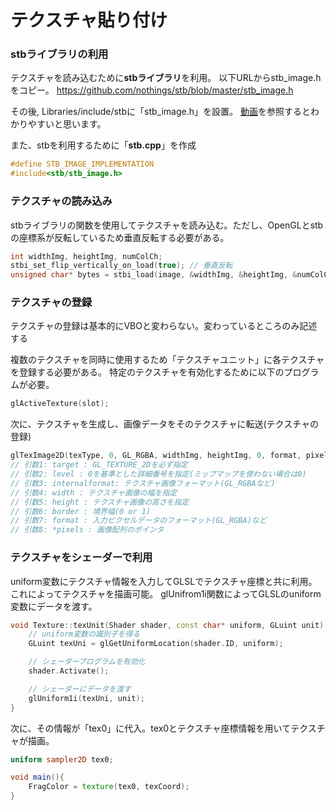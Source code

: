 # テクスチャ貼り付け

### stbライブラリの利用
テクスチャを読み込むために**stbライブラリ**を利用。
以下URLからstb_image.hをコピー。
https://github.com/nothings/stb/blob/master/stb_image.h

その後, Libraries/include/stbに「stb_image.h」を設置。
[動画](https://youtu.be/u-00hjlfMKc)を参照するとわかりやすいと思います。

また、stbを利用するために「**stb.cpp**」を作成
```c++
#define STB_IMAGE_IMPLEMENTATION
#include<stb/stb_image.h>
```

### テクスチャの読み込み
stbライブラリの関数を使用してテクスチャを読み込む。ただし、OpenGLとstbの座標系が反転しているため垂直反転する必要がある。
```c++
int widthImg, heightImg, numColCh;
stbi_set_flip_vertically_on_load(true);	// 垂直反転
unsigned char* bytes = stbi_load(image, &widthImg, &heightImg, &numColCh, 0);
```

### テクスチャの登録
テクスチャの登録は基本的にVBOと変わらない。変わっているところのみ記述する<br>

複数のテクスチャを同時に使用するため「テクスチャユニット」に各テクスチャを登録する必要がある。
特定のテクスチャを有効化するために以下のプログラムが必要。
```c++
glActiveTexture(slot);
```
次に、テクスチャを生成し、画像データをそのテクスチャに転送(テクスチャの登録)
```c++
glTexImage2D(texType, 0, GL_RGBA, widthImg, heightImg, 0, format, pixelType, bytes);
// 引数1: target : GL_TEXTURE_2Dを必ず指定
// 引数2: level : 0を基準とした詳細番号を指定(ミップマップを使わない場合は0)
// 引数3: internalformat: テクスチャ画像フォーマット(GL_RGBAなど)
// 引数4: width : テクスチャ画像の幅を指定
// 引数5: height : テクスチャ画像の高さを指定
// 引数6: border : 境界幅(0 or 1)
// 引数7: format : 入力ピクセルデータのフォーマット(GL_RGBA)など 
// 引数8: *pixels : 画像配列のポインタ
```

### テクスチャをシェーダーで利用
uniform変数にテクスチャ情報を入力してGLSLでテクスチャ座標と共に利用。これによってテクスチャを描画可能。
glUnifrom1i関数によってGLSLのuniform変数にデータを渡す。
```c++
void Texture::texUnit(Shader shader, const char* uniform, GLuint unit) {
	// uniform変数の識別子を得る
	GLuint texUni = glGetUniformLocation(shader.ID, uniform);	

	// シェーダープログラムを有効化
	shader.Activate();

	// シェーダーにデータを渡す
	glUniform1i(texUni, unit);	
}
```
次に、その情報が「tex0」に代入。tex0とテクスチャ座標情報を用いてテクスチャが描画。
```glsl
uniform sampler2D tex0;

void main(){
	FragColor = texture(tex0, texCoord);
}
```